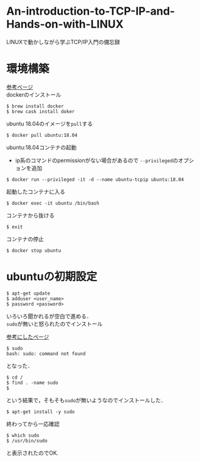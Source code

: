 # An-introduction-to-TCP-IP-and-Hands-on-with-LINUX
LINUXで動かしながら学ぶTCP/IP入門の備忘録

# 環境構築  
[参考ページ](https://qiita.com/yasuoka_dev/items/073f7e8c7dba75993323)  
dockerのインストール
```shell
$ brew install docker
$ brew cask install doker
```

ubuntu 18.04のイメージを`pull`する
```shell
$ docker pull ubuntu:18.04
```

ubuntu:18.04コンテナの起動

- ip系のコマンドのpermissionがない場合があるので `--privileged`のオプションを追加

```shell
$ docker run --privileged -it -d --name ubuntu-tcpip ubuntu:18.04
```

起動したコンテナに入る
```shell
$ docker exec -it ubuntu /bin/bash
```

コンテナから抜ける
```shell
$ exit
```

コンテナの停止
```shell
$ docker stop ubuntu
```

# ubuntuの初期設定

```shell
$ apt-get update
$ adduser <user_name>
$ password <password>
```

いろいろ聞かれるが空白で進める．  
`sudo`が無いと怒られたのでインストール

[参考にしたページ](https://shingo-sasaki-0529.hatenablog.com/entry/sudo_not_found)  
```shell
$ sudo
bash: sudo: command not found
```

となった．

```shell
$ cd /
$ find . -name sudo
$ 
```

という結果で，そもそも`sudo`が無いようなのでインストールした．

```shell
$ apt-get install -y sudo
```

終わってから一応確認

```shell
$ which sudo
$ /usr/bin/sudo
```

と表示されたのでOK.